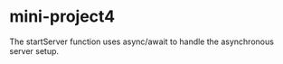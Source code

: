 # mini-project4

 The startServer function uses async/await to handle the asynchronous server setup.